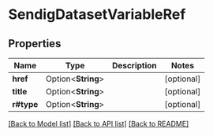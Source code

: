 # SendigDatasetVariableRef

## Properties

Name | Type | Description | Notes
------------ | ------------- | ------------- | -------------
**href** | Option<**String**> |  | [optional]
**title** | Option<**String**> |  | [optional]
**r#type** | Option<**String**> |  | [optional]

[[Back to Model list]](../README.md#documentation-for-models) [[Back to API list]](../README.md#documentation-for-api-endpoints) [[Back to README]](../README.md)


